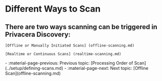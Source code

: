 # Different Ways to Scan

## There are two ways scanning can be triggered in Privacera Discovery:

	[Offline or Manually Initiated Scans] (offline-scanning.md)

	[Realtime or Continuous Scans] (realtime-scanning.md)

<div class="grid cards" markdown>
- 	:material-page-previous: Previous topic: [Processing Order of Scan](../setup/defining-scans.md)
-   :material-page-next: Next topic: [Offline Scan](offline-scanning.md)
</div>